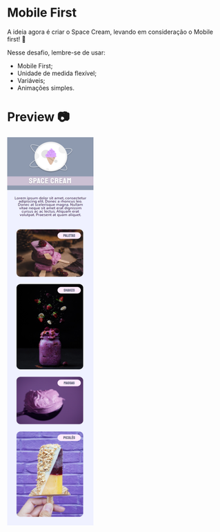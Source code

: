 # Mobile First
A ideia agora é criar o Space Cream, levando em consideração o Mobile first! 🍦

Nesse desafio, lembre-se de usar:

- Mobile First;
- Unidade de medida flexível;
- Variáveis;
- Animações simples.

# Preview  📷

<p >
  <img alt="preview" src="./assets/preview-mobile.png" width="200" height="900"/>
</p>
